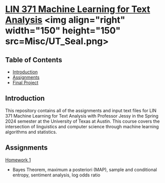 # [LIN 371 Machine Learning for Text Analysis]([https://sites.google.com/utexas.edu/lin353c-introduction-to-comput/home](https://jessyli.com/courses/lin371)) <img align="right" width="150" height="150" src=Misc/UT_Seal.png>

## Table of Contents

- [Introduction](#introduction)
- [Assignments](#assignments)
- [Final Project](#finalproject)

## Introduction

This repository contains all of the assignments and input text files for LIN 371 Machine Learning for Text Analysis with Professor Jessy in the Spring 2024 semester at the University of Texas at Austin. This course covers the intersection of linguistics and computer science through machine learning algorithms and statistics.

## Assignments

[Homework 1](https://github.com/eloragh/LIN-371/blob/main/Homework/hw1_eae2273.ipynb)
- Bayes Theorem, maximum a posteriori (MAP), sample and conditional entropy, sentiment analysis, log odds ratio
